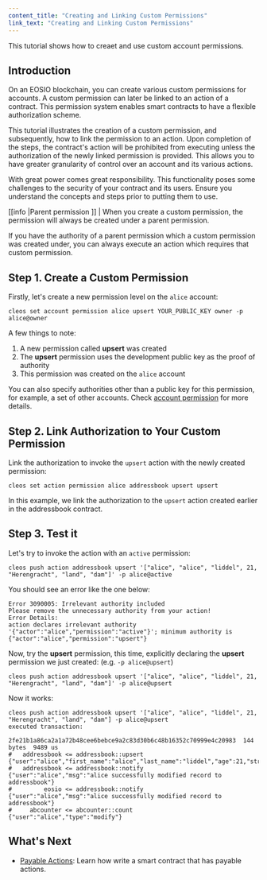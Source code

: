 ```yaml
---
content_title: "Creating and Linking Custom Permissions"
link_text: "Creating and Linking Custom Permissions"
---
```

This tutorial shows how to creaet and use custom account permissions.

## Introduction
On an EOSIO blockchain, you can create various custom permissions for accounts.  A custom permission can later be linked to an action of a contract.  This permission system enables smart contracts to have a flexible authorization scheme.

This tutorial illustrates the creation of a custom permission, and subsequently, how to link the permission to an action. Upon completion of the steps, the contract's action will be prohibited from executing unless the authorization of the newly linked permission is provided. This allows you to have greater granularity of control over an account and its various actions.

With great power comes great responsibility. This functionality poses some challenges to the security of your contract and its users. Ensure you understand the concepts and steps prior to putting them to use.

[[info |Parent permission ]]
| When you create a custom permission, the permission will always be created under a parent permission.

If you have the authority of a parent permission which a custom permission was created under, you can always execute an action which requires that custom permission.

## Step 1. Create a Custom Permission
Firstly, let's create a new permission level on the `alice` account:

```shell
cleos set account permission alice upsert YOUR_PUBLIC_KEY owner -p alice@owner
```
A few things to note:

1. A new permission called **upsert** was created
2. The **upsert** permission uses the development public key as the proof of authority
3. This permission was created on the `alice` account

You can also specify authorities other than a public key for this permission, for example, a set of other accounts. Check [account permission](https://developers.eos.io/manuals/eos/v2.1/cleos/command-reference/set/set-account) for more details.
## Step 2. Link Authorization to Your Custom Permission
Link the authorization to invoke the `upsert` action with the newly created permission:

```shell
cleos set action permission alice addressbook upsert upsert
```
In this example, we link the authorization to the `upsert` action created earlier in the addressbook contract.
## Step 3. Test it
Let's try to invoke the action with an `active` permission:

```shell
cleos push action addressbook upsert '["alice", "alice", "liddel", 21, "Herengracht", "land", "dam"]' -p alice@active
```
You should see an error like the one below:

```text
Error 3090005: Irrelevant authority included
Please remove the unnecessary authority from your action!
Error Details:
action declares irrelevant authority '{"actor":"alice","permission":"active"}'; minimum authority is {"actor":"alice","permission":"upsert"}
```
Now, try the **upsert** permission, this time, explicitly declaring the **upsert** permission we just created: (e.g. `-p alice@upsert`)

```text
cleos push action addressbook upsert '["alice", "alice", "liddel", 21, "Herengracht", "land", "dam"]' -p alice@upsert
```
Now it works:

```text
cleos push action addressbook upsert '["alice", "alice", "liddel", 21, "Herengracht", "land", "dam"] -p alice@upsert
executed transaction:

2fe21b1a86ca2a1a72b48cee6bebce9a2c83d30b6c48b16352c70999e4c20983  144 bytes  9489 us
#   addressbook <= addressbook::upsert          {"user":"alice","first_name":"alice","last_name":"liddel","age":21,"street":"Herengracht","city":"land",...
#   addressbook <= addressbook::notify          {"user":"alice","msg":"alice successfully modified record to addressbook"}
#         eosio <= addressbook::notify          {"user":"alice","msg":"alice successfully modified record to addressbook"}
#     abcounter <= abcounter::count             {"user":"alice","type":"modify"}
```

## What's Next

- [Payable Actions](90_payable-actions.md): Learn how write a smart contract that has payable actions. 

